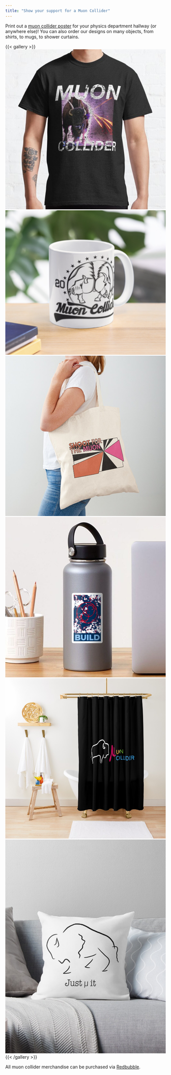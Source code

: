 ```yaml
---
title: "Show your support for a Muon Collider"
---
```


Print out a [muon collider poster](https://drive.google.com/file/d/1luxc2P_MLTvUHs6BN1eAIqwWOtGeyOT0/view) for your physics department hallway (or anywhere else)! You can also order our designs on many objects, from shirts, to mugs, to shower curtains.

{{< gallery >}}
	<img src="01.jpg" class="grid-w33" />
	<img src="02.png" class="grid-w33" />
	<img src="03.jpg" class="grid-w33" />
	<img src="04.jpg" class="grid-w33" />
	<img src="05.jpg" class="grid-w33" />
	<img src="06.jpg" class="grid-w33" />
{{< /gallery >}}

All muon collider merchandise can be purchased via [Redbubble](https://www.redbubble.com/people/muon-collider/explore?asc=u&page=1&sortOrder=recent).